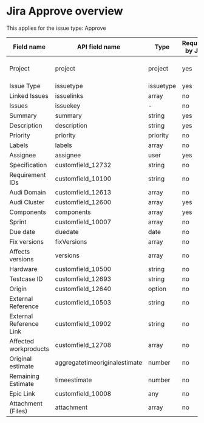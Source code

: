 # Jira Approve overview

This applies for the issue type: Approve

| Field name              | API field name                | Type      | Required by Jira | Default input     |
| ----------------------- | ----------------------------- | --------- | ---------------- | ----------------- |
| Project                 | project                       | project   | yes              | Audi HCP5 (AHCP5) |
| Issue Type              | issuetype                     | issuetype | yes              | Approve           |
| Linked Issues           | issuelinks                    | array     | no               | -                 |
| Issues                  | issuekey                      | -         | no               | -                 |
| Summary                 | summary                       | string    | yes              | -                 |
| Description             | description                   | string    | yes              | -                 |
| Priority                | priority                      | priority  | no               | -                 |
| Labels                  | labels                        | array     | no               | -                 |
| Assignee                | assignee                      | user      | yes              | automatic         |
| Specification           | customfield_12732             | string    | no               | -                 |
| Requirement IDs         | customfield_10100             | string    | no               | -                 |
| Audi Domain             | customfield_12613             | array     | no               | -                 |
| Audi Cluster            | customfield_12600             | array     | yes              | -                 |
| Components              | components                    | array     | yes              | -                 |
| Sprint                  | customfield_10007             | array     | no               | -                 |
| Due date                | duedate                       | date      | no               | -                 |
| Fix versions            | fixVersions                   | array     | no               | -                 |
| Affects versions        | versions                      | array     | no               | -                 |
| Hardware                | customfield_10500             | string    | no               | -                 |
| Testcase ID             | customfield_12693             | string    | no               | -                 |
| Origin                  | customfield_12640             | option    | no               | -                 |
| External Reference      | customfield_10503             | string    | no               | -                 |
| External Reference Link | customfield_10902             | string    | no               | -                 |
| Affected workproducts   | customfield_12708             | array     | no               | -                 |
| Original estimate       | aggregatetimeoriginalestimate | number    | no               | -                 |
| Remaining Estimate      | timeestimate                  | number    | no               | -                 |
| Epic Link               | customfield_10008             | any       | no               | -                 |
| Attachment (Files)      | attachment                    | array     | no               | -                 |

